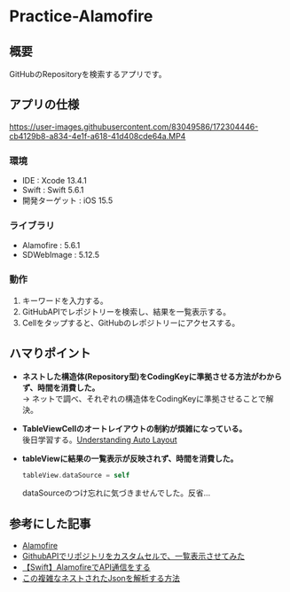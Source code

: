 # Practice-Alamofire
## 概要
GitHubのRepositoryを検索するアプリです。
## アプリの仕様
https://user-images.githubusercontent.com/83049586/172304446-cb4129b8-a834-4e1f-a618-41d408cde64a.MP4
### 環境
- IDE : Xcode 13.4.1
- Swift : Swift 5.6.1
- 開発ターゲット : iOS 15.5
### ライブラリ
- Alamofire : 5.6.1
- SDWebImage : 5.12.5
### 動作
1. キーワードを入力する。
2. GitHubAPIでレポジトリーを検索し、結果を一覧表示する。
3. Cellをタップすると、GitHubのレポジトリーにアクセスする。
## ハマりポイント
- **ネストした構造体(Repository型)をCodingKeyに準拠させる方法がわからず、時間を消費した。**  
→ ネットで調べ、それぞれの構造体をCodingKeyに準拠させることで解決。

- **TableViewCellのオートレイアウトの制約が煩雑になっている。**  
後日学習する。[Understanding Auto Layout](https://developer.apple.com/library/archive/documentation/UserExperience/Conceptual/AutolayoutPG/index.html)

- **tableViewに結果の一覧表示が反映されず、時間を消費した。**  
  ```swift
  tableView.dataSource = self
  ```  
  dataSourceのつけ忘れに気づきませんでした。反省...
## 参考にした記事
- [Alamofire](https://github.com/Alamofire/Alamofire)
- [GithubAPIでリポジトリをカスタムセルで、一覧表示させてみた](https://qiita.com/SHOBLOG/items/5083e43558581cbf0dee)
- [【Swift】AlamofireでAPI通信をする](https://qiita.com/REON/items/094d1b8bc7e59ea44a34)
- [この複雑なネストされたJsonを解析する方法](https://stackoverflow.com/questions/65154085/how-to-parse-this-complex-nested-json)
